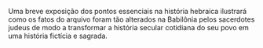 ﻿Uma breve exposição dos pontos essenciais na história hebraica ilustrará como os fatos do arquivo foram tão alterados na Babilônia pelos sacerdotes judeus de modo a transformar a história secular cotidiana do seu povo em uma história fictícia e sagrada.